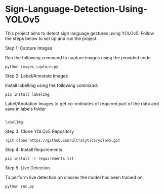 # Sign-Language-Detection-Using-YOLOv5

This project aims to detect sign language gestures using YOLOv5. Follow the steps below to set up and run the project.

Step 1: Capture Images

Run the following command to capture images using the provided code

```
python images_capture.py
```

Step 2: Label/Annotate Images

Install labelImg using the following command:

```
pip install labelImg
```
Label/Anotation Images to get co-ordinates of required part of the data and save in labels folder
```

labelImg
```

Step 3: Clone YOLOv5 Repository

```
!git clone https://github.com/ultralytics/yolov5.git 
```

Step 4: Install Requirements

```
pip install -r requirements.txt
```

Step 5: Live Detection

To perform live detection on classes the model has been trained on.

```
python run.py
```


